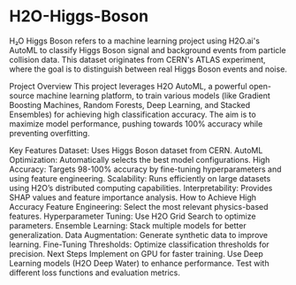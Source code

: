 # H2O-Higgs-Boson
H₂O Higgs Boson refers to a machine learning project using H2O.ai's AutoML to classify Higgs Boson signal and background events from particle collision data. This dataset originates from CERN's ATLAS experiment, where the goal is to distinguish between real Higgs Boson events and noise.

Project Overview
This project leverages H2O AutoML, a powerful open-source machine learning platform, to train various models (like Gradient Boosting Machines, Random Forests, Deep Learning, and Stacked Ensembles) for achieving high classification accuracy. The aim is to maximize model performance, pushing towards 100% accuracy while preventing overfitting.

Key Features
Dataset: Uses Higgs Boson dataset from CERN.
AutoML Optimization: Automatically selects the best model configurations.
High Accuracy: Targets 98-100% accuracy by fine-tuning hyperparameters and using feature engineering.
Scalability: Runs efficiently on large datasets using H2O’s distributed computing capabilities.
Interpretability: Provides SHAP values and feature importance analysis.
How to Achieve High Accuracy
Feature Engineering: Select the most relevant physics-based features.
Hyperparameter Tuning: Use H2O Grid Search to optimize parameters.
Ensemble Learning: Stack multiple models for better generalization.
Data Augmentation: Generate synthetic data to improve learning.
Fine-Tuning Thresholds: Optimize classification thresholds for precision.
Next Steps
Implement on GPU for faster training.
Use Deep Learning models (H2O Deep Water) to enhance performance.
Test with different loss functions and evaluation metrics.
